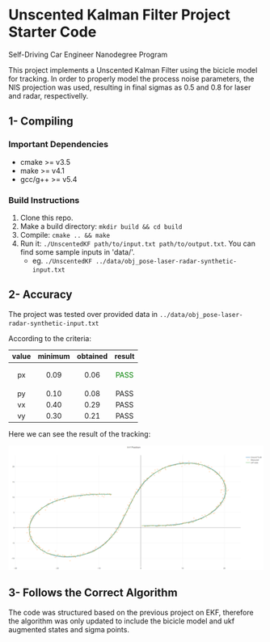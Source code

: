 # Unscented Kalman Filter Project Starter Code
Self-Driving Car Engineer Nanodegree Program

This project implements a Unscented Kalman Filter using the bicicle model for tracking.
In order to properly model the process noise parameters, the NIS projection was used, resulting in final sigmas as 0.5 and 0.8 for laser and radar, respectivelly.


[//]: # (Image References)
[image1]: ./output_images/track.png

## 1-  Compiling

### Important Dependencies

* cmake >= v3.5
* make >= v4.1
* gcc/g++ >= v5.4

### Build Instructions

1. Clone this repo.
2. Make a build directory: `mkdir build && cd build`
3. Compile: `cmake .. && make`
4. Run it: `./UnscentedKF path/to/input.txt path/to/output.txt`. You can find
   some sample inputs in 'data/'.
    - eg. `./UnscentedKF ../data/obj_pose-laser-radar-synthetic-input.txt`
## 2- Accuracy

The project was tested over provided data in `../data/obj_pose-laser-radar-synthetic-input.txt`

According to the criteria:


|value |minimum |obtained |result |
|:---:|:---:|:---:|:---:|
|px |0.09 |0.06 |<p style="color:green"> PASS</p> |
|py |0.10 |0.08 |PASS|
|vx |0.40 |0.29 |PASS|
|vy |0.30 |0.21 |PASS|

Here we can see the result of the tracking:

![alt text][image1]

## 3- Follows the Correct Algorithm

The code was structured based on the previous project on EKF, therefore the algorithm was only updated to include the bicicle model and ukf augmented states and sigma points.
